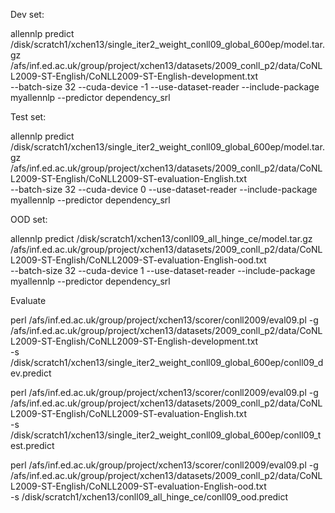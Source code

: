 


Dev set:

allennlp predict  /disk/scratch1/xchen13/single_iter2_weight_conll09_global_600ep/model.tar.gz \
/afs/inf.ed.ac.uk/group/project/xchen13/datasets/2009_conll_p2/data/CoNLL2009-ST-English/CoNLL2009-ST-English-development.txt \
--batch-size 32 --cuda-device -1  --use-dataset-reader --include-package myallennlp --predictor dependency_srl 

Test set:
 
allennlp predict  /disk/scratch1/xchen13/single_iter2_weight_conll09_global_600ep/model.tar.gz \
/afs/inf.ed.ac.uk/group/project/xchen13/datasets/2009_conll_p2/data/CoNLL2009-ST-English/CoNLL2009-ST-evaluation-English.txt \
--batch-size 32 --cuda-device 0  --use-dataset-reader --include-package myallennlp --predictor dependency_srl 

OOD set:

allennlp predict  /disk/scratch1/xchen13/conll09_all_hinge_ce/model.tar.gz \
/afs/inf.ed.ac.uk/group/project/xchen13/datasets/2009_conll_p2/data/CoNLL2009-ST-English/CoNLL2009-ST-evaluation-English-ood.txt \
--batch-size 32 --cuda-device 1  --use-dataset-reader --include-package myallennlp --predictor dependency_srl 


Evaluate



 perl /afs/inf.ed.ac.uk/group/project/xchen13/scorer/conll2009/eval09.pl -g /afs/inf.ed.ac.uk/group/project/xchen13/datasets/2009_conll_p2/data/CoNLL2009-ST-English/CoNLL2009-ST-English-development.txt \
-s /disk/scratch1/xchen13/single_iter2_weight_conll09_global_600ep/conll09_dev.predict


 perl /afs/inf.ed.ac.uk/group/project/xchen13/scorer/conll2009/eval09.pl -g /afs/inf.ed.ac.uk/group/project/xchen13/datasets/2009_conll_p2/data/CoNLL2009-ST-English/CoNLL2009-ST-evaluation-English.txt \
-s /disk/scratch1/xchen13/single_iter2_weight_conll09_global_600ep/conll09_test.predict

 perl /afs/inf.ed.ac.uk/group/project/xchen13/scorer/conll2009/eval09.pl -g /afs/inf.ed.ac.uk/group/project/xchen13/datasets/2009_conll_p2/data/CoNLL2009-ST-English/CoNLL2009-ST-evaluation-English-ood.txt \
-s /disk/scratch1/xchen13/conll09_all_hinge_ce/conll09_ood.predict
